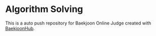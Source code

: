 # Algorithm Solving
This is a auto push repository for Baekjoon Online Judge created with [BaekjoonHub](https://github.com/BaekjoonHub/BaekjoonHub).
